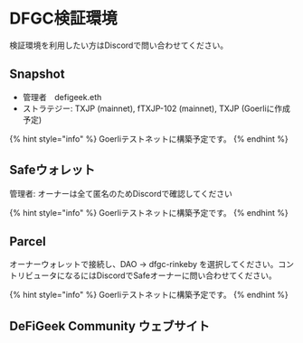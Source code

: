 # DFGC検証環境

検証環境を利用したい方はDiscordで問い合わせてください。

## Snapshot

* 管理者　defigeek.eth
* ストラテジー: TXJP (mainnet), fTXJP-102 (mainnet), TXJP (Goerliに作成予定)

{% hint style="info" %}
Goerliテストネットに構築予定です。
{% endhint %}

## Safeウォレット

管理者: オーナーは全て匿名のためDiscordで確認してください

{% hint style="info" %}
Goerliテストネットに構築予定です。
{% endhint %}

## Parcel

オーナーウォレットで接続し、DAO → dfgc-rinkeby を選択してください。コントリビュータになるにはDiscordでSafeオーナーに問い合わせてください。

{% hint style="info" %}
Goerliテストネットに構築予定です。
{% endhint %}

## DeFiGeek Community ウェブサイト







